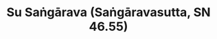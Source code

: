 ---
layout: page
title: 'Su Saṅgārava (Saṅgāravasutta, SN 46.55)'
category: susijusios suttos
index:
    - Teršalai (kilesā)
    - Kliūtys (nīvaraṇa)
sortIndex: 46055
tags:
    - Teršalai (kilesā)
    - Kliūtys (nīvaraṇa)
suttacentral: sn46.55
---